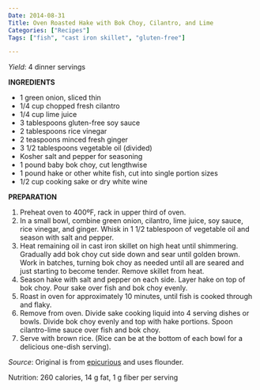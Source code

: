 ```yaml
---
Date: 2014-08-31
Title: Oven Roasted Hake with Bok Choy, Cilantro, and Lime
Categories: ["Recipes"]
Tags: ["fish", "cast iron skillet", "gluten-free"]

---
```


*Yield*: 4 dinner servings

__INGREDIENTS__

* 1 green onion, sliced thin
* 1/4 cup chopped fresh cilantro
* 1/4 cup lime juice
* 3 tablespoons gluten-free soy sauce
* 2 tablespoons rice vinegar
* 2 teaspoons minced fresh ginger
* 3 1/2 tablespoons vegetable oil (divided)
* Kosher salt and pepper for seasoning
* 1 pound baby bok choy, cut lengthwise
* 1 pound hake or other white fish, cut into single portion sizes
* 1/2 cup cooking sake or dry white wine

__PREPARATION__

1. Preheat oven to 400ºF, rack in upper third of oven.
2. In a small bowl, combine green onion, cilantro, lime juice, soy sauce, rice vinegar, and ginger. Whisk in 1 1/2 tablespoon of vegetable oil and season with salt and pepper.
3. Heat remaining oil in cast iron skillet on high heat until shimmering. Gradually add bok choy cut side down and sear until golden brown. Work in batches, turning bok choy as needed until all are seared and just starting to become tender. Remove skillet from heat.
4. Season hake with salt and pepper on each side. Layer hake on top of bok choy. Pour sake over fish and bok choy evenly.
5. Roast in oven for approximately 10 minutes, until fish is cooked through and flaky.
6. Remove from oven. Divide sake cooking liquid into 4 serving dishes or bowls. Divide bok choy evenly and top with hake portions. Spoon cilantro-lime sauce over fish and bok choy.
7. Serve with brown rice. (Rice can be at the bottom of each bowl for a delicious one-dish serving).

*Source*: Original is from [epicurious](http://www.epicurious.com/recipes/food/views/Oven-Roasted-Flounder-with-Bok-Choy-Cilantro-and-Lime-51133820) and uses flounder.

Nutrition: 260 calories, 14 g fat, 1 g fiber per serving